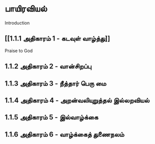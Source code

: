 # பாயிரவியல் 
Introduction
## [[1.1.1 அதிகாரம் 1 -  கடவுள் வாழ்த்து]]
Praise to God
## 1.1.2 அதிகாரம் 2 -  வான்சிறப்பு 
## 1.1.3 அதிகாரம் 3 - நீத்தார் பெரு மை 
## 1.1.4 அதிகாரம் 4 - அறன்வலியுறுத்தல் இல்லறவியல் 
## 1.1.5 அதிகாரம் 5 - இல்வாழ்க்கை 
## 1.1.6 அதிகாரம் 6 - வாழ்க்கைத் துணைநலம்